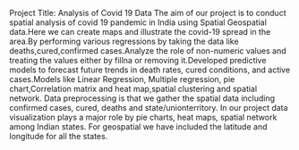 Project Title: Analysis of Covid 19 Data
The aim of our project is to conduct spatial analysis of covid 19 pandemic in India using Spatial Geospatial data.Here we can create maps and illustrate the covid-19 spread in the area.By performing various regressions by taking the data like deaths,cured,confirmed cases.Analyze the role of non-numeric values and treating the values either by fillna or removing it.Developed predictive models to forecast future trends in death rates, cured conditions, and active cases.Models like Linear Regression, Multiple regression, pie chart,Correlation matrix and heat map,spatial clustering and spatial network. Data preprocessing is that we gather the spatial data including confirmed cases, cured, deaths and state/unionterritory. In our project data visualization plays a major role by pie charts, heat maps, spatial network among Indian states. For geospatial we have included the latitude and longitude for all the states. 

